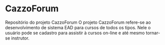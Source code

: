 # CazzoForum
Repositório do projeto CazzoForum
O projeto CazzoForum refere-se ao desenvolvimento de sistema EAD para cursos de todos os tipos. Nele o usuário pode se cadastro para assistir à cursos on-line e até mesmo tornar-se instrutor.

